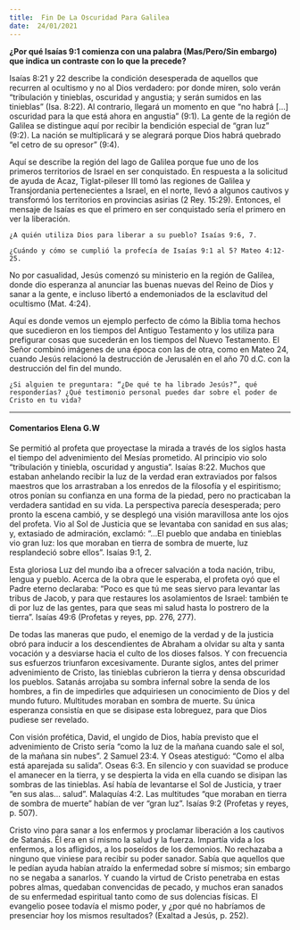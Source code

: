 ```yaml
---
title:  Fin De La Oscuridad Para Galilea 
date:  24/01/2021
---
```


**¿Por qué Isaías 9:1 comienza con una palabra (Mas/Pero/Sin embargo) que indica un contraste con lo que la precede?**

Isaías 8:21 y 22 describe la condición desesperada de aquellos que recurren al ocultismo y no al Dios verdadero: por donde miren, solo verán “tribulación y tinieblas, oscuridad y angustia; y serán sumidos en las tinieblas” (Isa. 8:22). Al contrario, llegará un momento en que “no habrá [...] oscuridad para la que está ahora en angustia” (9:1). La gente de la región de Galilea se distingue aquí por recibir la bendición especial de “gran luz” (9:2). La nación se multiplicará y se alegrará porque Dios habrá quebrado “el cetro de su opresor” (9:4).

Aquí se describe la región del lago de Galilea porque fue uno de los primeros territorios de Israel en ser conquistado. En respuesta a la solicitud de ayuda de Acaz, Tiglat-pileser III tomó las regiones de Galilea y Transjordania pertenecientes a Israel, en el norte, llevó a algunos cautivos y transformó los territorios en provincias asirias (2 Rey. 15:29). Entonces, el mensaje de Isaías es que el primero en ser conquistado sería el primero en ver la liberación.

`¿A quién utiliza Dios para liberar a su pueblo? Isaías 9:6, 7.`

`¿Cuándo y cómo se cumplió la profecía de Isaías 9:1 al 5? Mateo 4:12-25.`

No por casualidad, Jesús comenzó su ministerio en la región de Galilea, donde dio esperanza al anunciar las buenas nuevas del Reino de Dios y sanar a la gente, e incluso libertó a endemoniados de la esclavitud del ocultismo (Mat. 4:24).

Aquí es donde vemos un ejemplo perfecto de cómo la Biblia toma hechos que sucedieron en los tiempos del Antiguo Testamento y los utiliza para prefigurar cosas que sucederán en los tiempos del Nuevo Testamento. El Señor combinó imágenes de una época con las de otra, como en Mateo 24, cuando Jesús relacionó la destrucción de Jerusalén en el año 70 d.C. con la destrucción del fin del mundo.

`¿Si alguien te preguntara: “¿De qué te ha librado Jesús?”, qué responderías? ¿Qué testimonio personal puedes dar sobre el poder de Cristo en tu vida?`

---

#### Comentarios Elena G.W

Se permitió al profeta que proyectase la mirada a través de los siglos hasta el tiempo del advenimiento del Mesías prometido. Al principio vio solo “tribulación y tiniebla, oscuridad y angustia”. Isaías 8:22. Muchos que estaban anhelando recibir la luz de la verdad eran extraviados por falsos maestros que los arrastraban a los enredos de la filosofía y el espiritismo; otros ponían su confianza en una forma de la piedad, pero no practicaban la verdadera santidad en su vida. La perspectiva parecía desesperada; pero pronto la escena cambió, y se desplegó una visión maravillosa ante los ojos del profeta. Vio al Sol de Justicia que se levantaba con sanidad en sus alas; y, extasiado de admiración, exclamó: “…El pueblo que andaba en tinieblas vio gran luz: los que moraban en tierra de sombra de muerte, luz resplandeció sobre ellos”. Isaías 9:1, 2.

Esta gloriosa Luz del mundo iba a ofrecer salvación a toda nación, tribu, lengua y pueblo. Acerca de la obra que le esperaba, el profeta oyó que el Padre eterno declaraba: “Poco es que tú me seas siervo para levantar las tribus de Jacob, y para que restaures los asolamientos de Israel: también te di por luz de las gentes, para que seas mi salud hasta lo postrero de la tierra”. Isaías 49:6 (Profetas y reyes, pp. 276, 277).

De todas las maneras que pudo, el enemigo de la verdad y de la justicia obró para inducir a los descendientes de Abraham a olvidar su alta y santa vocación y a desviarse hacia el culto de los dioses falsos. Y con frecuencia sus esfuerzos triunfaron excesivamente. Durante siglos, antes del primer advenimiento de Cristo, las tinieblas cubrieron la tierra y densa obscuridad los pueblos. Satanás arrojaba su sombra infernal sobre la senda de los hombres, a fin de impedirles que adquiriesen un conocimiento de Dios y del mundo futuro. Multitudes moraban en sombra de muerte. Su única esperanza consistía en que se disipase esta lobreguez, para que Dios pudiese ser revelado.

Con visión profética, David, el ungido de Dios, había previsto que el advenimiento de Cristo sería “como la luz de la mañana cuando sale el sol, de la mañana sin nubes”. 2 Samuel 23:4. Y Oseas atestiguó: “Como el alba está aparejada su salida”. Oseas 6:3. En silencio y con suavidad se produce el amanecer en la tierra, y se despierta la vida en ella cuando se disipan las sombras de las tinieblas. Así había de levantarse el Sol de Justicia, y traer “en sus alas… salud”. Malaquías 4:2. Las multitudes “que moraban en tierra de sombra de muerte” habían de ver “gran luz”. Isaías 9:2 (Profetas y reyes, p. 507).

Cristo vino para sanar a los enfermos y proclamar liberación a los cautivos de Satanás. Él era en sí mismo la salud y la fuerza. Impartía vida a los enfermos, a los afligidos, a los poseídos de los demonios. No rechazaba a ninguno que viniese para recibir su poder sanador. Sabía que aquellos que le pedían ayuda habían atraído la enfermedad sobre sí mismos; sin embargo no se negaba a sanarlos. Y cuando la virtud de Cristo penetraba en estas pobres almas, quedaban convencidas de pecado, y muchos eran sanados de su enfermedad espiritual tanto como de sus dolencias físicas. El evangelio posee todavía el mismo poder, y ¿por qué no habríamos de presenciar hoy los mismos resultados? (Exaltad a Jesús, p. 252).